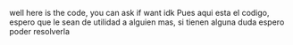 well here is the code, you can ask if want idk
Pues aqui esta el codigo, espero que le sean de utilidad a alguien mas, si tienen alguna duda espero poder resolverla
